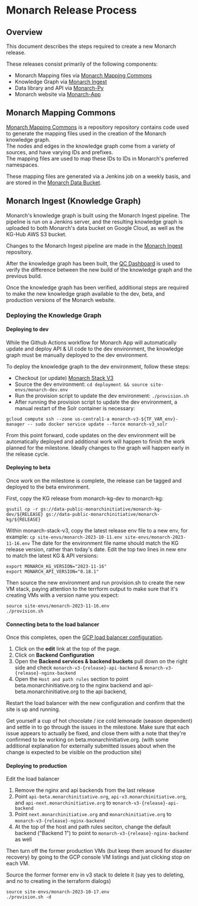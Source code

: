 # Monarch Release Process

## Overview

This document describes the steps required to create a new Monarch release.  

These releases consist primarily of the following components:  

- Monarch Mapping files via [Monarch Mapping Commons](https://github.com/monarch-initiative/monarch-mapping-commons)
- Knowledge Graph via [Monarch Ingest](https://github.com/monarch-initiative/monarch-ingest)
- Data library and API via [Monarch-Py](https://github.com/monarch-initiative/monarch-app/backend)
- Monarch website via [Monarch-App](https://github.com/monarch-initiative/monarch-app/frontend)


## Monarch Mapping Commons

[Monarch Mapping Commons](https://github.com/monarch-initiative/monarch-mapping-commons) is a repository repository contains code used to generate the mapping files used in the creation of the Monarch knowledge graph.  
The nodes and edges in the knowledge graph come from a variety of sources, and have varying IDs and prefixes.  
The mapping files are used to map these IDs to IDs in Monarch's preferred namespaces.

These mapping files are generated via a Jenkins job on a weekly basis, and are stored in the [Monarch Data Bucket](https://data.monarchinitiative.org/mappings/index.html).

## Monarch Ingest (Knowledge Graph)

Monarch's knowledge graph is built using the Monarch Ingest pipeline. 
The pipeline is run on a Jenkins server, and the resulting knowledge graph is uploaded to both Monarch's data bucket on Google Cloud, as well as the KG-Hub AWS S3 bucket.

Changes to the Monarch Ingest pipeline are made in the [Monarch Ingest](https://github.com/monarch-initiative/monarch-ingest) repository.

After the knowledge graph has been built, the [QC Dashboard](https://github.com/monarch-initiative/monarch-qc) is used to verify the difference between the new build of the knowledge graph and the previous build.

Once the knowledge graph has been verified, additional steps are required to make the new knowledge graph available to the dev, beta, and production versions of the Monarch website.

### Deploying the Knowledge Graph

#### Deploying to dev

While the Github Actions workflow for Monarch App will automatically update and deploy API & UI code to the dev environment, the knowledge graph must be manually deployed to the dev environment.

To deploy the knowledge graph to the dev environment, follow these steps:

* Checkout (or update) [Monarch Stack V3](https://github.com/monarch-initiative/monarch-stack-v3)
* Source the dev environment: `cd deployment && source site-envs/monarch-dev.env`
* Run the provision script to update the dev environment: `./provision.sh`
* After running the provision script to update the dev environment, a manual restart of the Solr container is necessary:

```
gcloud compute ssh --zone us-central1-a monarch-v3-${TF_VAR_env}-manager -- sudo docker service update --force monarch-v3_solr
```

From this point forward, code updates on the dev environment will be automatically deployed and additional work will happen to finish the work planned for the milestone. Ideally changes to the graph will happen early in the release cycle.

#### Deploying to beta

Once work on the milestone is complete, the release can be tagged and deployed to the beta environment.

First, copy the KG release from monarch-kg-dev to monarch-kg:
```
gsutil cp -r gs://data-public-monarchinitiative/monarch-kg-dev/${RELEASE} gs://data-public-monarchinitiative/monarch-kg/${RELEASE} 
```

Within monarch-stack-v3, copy the latest release env file to a new env, for example: `cp site-envs/monarch-2023-10-11.env site-envs/monarch-2023-11-16.env` 
The date for the environment file name should match the KG release version, rather than today's date. 
Edit the top two lines in new env to match the latest KG & API versions:

```
export MONARCH_KG_VERSION="2023-11-16"
export MONARCH_API_VERSION="0.18.1"
```

Then source the new environment and run provision.sh to create the new VM stack, paying attention to the terrform output to make sure that it's creating VMs with a version name you expect:

```
source site-envs/monarch-2023-11-16.env
./provision.sh
```
#### Connecting beta to the load balancer

Once this completes, open the [GCP load balancer configuration](https://console.cloud.google.com/net-services/loadbalancing/details/http/monarch-balancer?project=monarch-initiative). 

1. Click on the **edit** link at the top of the page.
2. Click on **Backend Configuration**
3. Open the **Backend services & backend buckets** pull down on the right side and check `monarch-v3-{release}-api-backend` & `monarch-v3-{release}-nginx-backend`
4. Open the `Host and path rules` section to point beta.monarchinitiative.org to the nginx backend and api-beta.monarchinitiative.org to the api backend,  

Restart the load balancer with the new configuration and confirm that the site is up and running. 

Get yourself a cup of hot chocolate / ice cold lemonade (season dependent) and settle in to go through the issues in the milestone. Make sure that each issue appears to actually be fixed, and close them with a note that they're confirmed to be working on beta.monarchinitiative.org. (with some additional explanation for externally submitted issues about when the change is expected to be visible on the production site)


#### Deploying to production

Edit the load balancer
1. Remove the nginx and api backends from the last release
2. Point `api-beta.monarchinitiative.org`, `api-v3.monarchinitiative.org`, and `api-next.monarchinitiative.org` to `monarch-v3-{release}-api-backend`
3. Point `next.monarchinitiative.org` and `monarchinitiative.org` to `monarch-v3-{release}-nginx-backend`
4. At the top of the host and path rules seciton, change the default backend ("Backend 1") to point to `monarch-v3-{release}-nginx-backend` as well

Then turn off the former production VMs (but keep them around for disaster recovery) by going to the GCP console VM listings and just clicking stop on each VM. 

Source the former former env in v3 stack to delete it (say yes to deleting, and no to creating in the terraform dialogs)
```
source site-envs/monarch-2023-10-17.env 
./provision.sh -d
```

